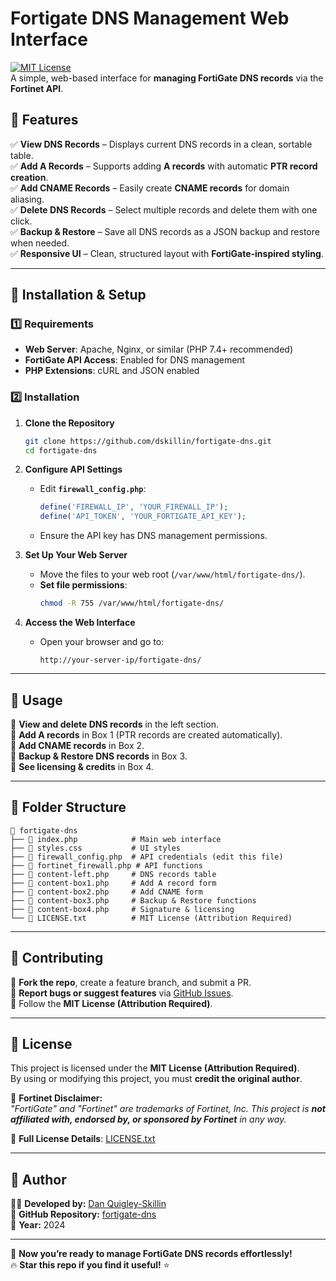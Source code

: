 # **Fortigate DNS Management Web Interface**  
[![MIT License](https://img.shields.io/badge/License-MIT-green.svg)](license.txt)  
A simple, web-based interface for **managing FortiGate DNS records** via the **Fortinet API**.

## **📌 Features**
✅ **View DNS Records** – Displays current DNS records in a clean, sortable table.  
✅ **Add A Records** – Supports adding **A records** with automatic **PTR record creation**.  
✅ **Add CNAME Records** – Easily create **CNAME records** for domain aliasing.  
✅ **Delete DNS Records** – Select multiple records and delete them with one click.  
✅ **Backup & Restore** – Save all DNS records as a JSON backup and restore when needed.  
✅ **Responsive UI** – Clean, structured layout with **FortiGate-inspired styling**.  

---

## **📌 Installation & Setup**
### **1️⃣ Requirements**
- **Web Server**: Apache, Nginx, or similar (PHP 7.4+ recommended)
- **FortiGate API Access**: Enabled for DNS management
- **PHP Extensions**: cURL and JSON enabled  

### **2️⃣ Installation**
1. **Clone the Repository**
   ```sh
   git clone https://github.com/dskillin/fortigate-dns.git
   cd fortigate-dns
   ```

2. **Configure API Settings**
   - Edit **`firewall_config.php`**:
     ```php
     define('FIREWALL_IP', 'YOUR_FIREWALL_IP');
     define('API_TOKEN', 'YOUR_FORTIGATE_API_KEY');
     ```
   - Ensure the API key has DNS management permissions.

3. **Set Up Your Web Server**
   - Move the files to your web root (`/var/www/html/fortigate-dns/`).
   - **Set file permissions**:
     ```sh
     chmod -R 755 /var/www/html/fortigate-dns/
     ```

4. **Access the Web Interface**
   - Open your browser and go to:
     ```
     http://your-server-ip/fortigate-dns/
     ```

---

## **📌 Usage**
🔹 **View and delete DNS records** in the left section.  
🔹 **Add A records** in Box 1 (PTR records are created automatically).  
🔹 **Add CNAME records** in Box 2.  
🔹 **Backup & Restore DNS records** in Box 3.  
🔹 **See licensing & credits** in Box 4.  

---

## **📌 Folder Structure**
```
📂 fortigate-dns
├── 📄 index.php            # Main web interface
├── 📄 styles.css           # UI styles
├── 📄 firewall_config.php  # API credentials (edit this file)
├── 📄 fortinet_firewall.php # API functions
├── 📄 content-left.php     # DNS records table
├── 📄 content-box1.php     # Add A record form
├── 📄 content-box2.php     # Add CNAME form
├── 📄 content-box3.php     # Backup & Restore functions
├── 📄 content-box4.php     # Signature & licensing
└── 📄 LICENSE.txt          # MIT License (Attribution Required)
```

---

## **📌 Contributing**
🔹 **Fork the repo**, create a feature branch, and submit a PR.  
🔹 **Report bugs or suggest features** via [GitHub Issues](https://github.com/dskillin/fortigate-dns/issues).  
🔹 Follow the **MIT License (Attribution Required)**.  

---

## **📌 License**
This project is licensed under the **MIT License (Attribution Required)**.  
By using or modifying this project, you must **credit the original author**.

🔹 **Fortinet Disclaimer:**  
*"FortiGate" and "Fortinet" are trademarks of Fortinet, Inc. This project is **not affiliated with, endorsed by, or sponsored by Fortinet** in any way.*

📜 **Full License Details**: [LICENSE.txt](LICENSE.txt)

---

## **📌 Author**
👨‍💻 **Developed by:** [Dan Quigley-Skillin](https://github.com/dskillin)  
🔗 **GitHub Repository:** [fortigate-dns](https://github.com/dskillin/fortigate-dns)  
📅 **Year:** 2024

---

🚀 **Now you’re ready to manage FortiGate DNS records effortlessly!**  
🔥 **Star this repo if you find it useful!** ⭐  
